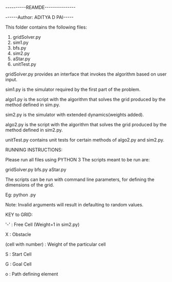 ----------REAMDE---------------

------Author: ADITYA D PAI-----


This folder contains the following files:
1. gridSolver.py
2. sim1.py
3. bfs.py
4. sim2.py
5. aStar.py
6. unitTest.py



gridSolver.py provides an interface that invokes the algorithm based on user input.

sim1.py is the simulator required by the first part of the problem.

algo1.py is the script with the algorithm that solves the grid produced by the method defined in sim.py.

sim2.py is the simulator with extended dynamics(weights added).

algo2.py is the script with the algorithm that solves the grid produced by the method defined in sim2.py.

unitTest.py contains unit tests for certain methods of algo2.py and sim2.py.





RUNNING INSTRUCTIONS:

Please run all files using PYTHON 3
The scripts meant to be run are:

gridSolver.py
bfs.py
aStar.py

The scripts can be run with command line parameters, for defining the dimensions of the grid.

Eg: python <filename>.py <arg1> <arg2>

Note: Invalid arguments will result in defaulting to random values.



KEY to GRID:

'-' : Free Cell (Weight=1 in sim2.py)

X : Obstacle

(cell with number) : Weight of the particular cell 

S : Start Cell

G : Goal Cell

o : Path defining element
